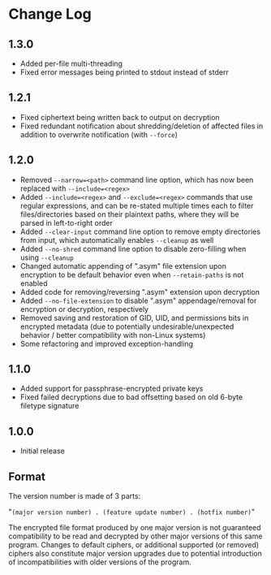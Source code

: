 # Change Log

## 1.3.0

- Added per-file multi-threading
- Fixed error messages being printed to stdout instead of stderr

## 1.2.1

- Fixed ciphertext being written back to output on decryption
- Fixed redundant notification about shredding/deletion of affected files in addition to overwrite notification (with `--force`)

## 1.2.0

- Removed `--narrow=<path>` command line option, which has now been replaced with `--include=<regex>`
- Added `--include=<regex>` and `--exclude=<regex>` commands that use regular expressions, and can be re-stated multiple times each to filter files/directories based on their plaintext paths, where they will be parsed in left-to-right order
- Added `--clear-input` command line option to remove empty directories from input, which automatically enables `--cleanup` as well
- Added `--no-shred` command line option to disable zero-filling when using `--cleanup`
- Changed automatic appending of ".asym" file extension upon encryption to be default behavior even when `--retain-paths` is not enabled
- Added code for removing/reversing ".asym" extension upon decryption
- Added `--no-file-extension` to disable ".asym" appendage/removal for encryption or decryption, respectively
- Removed saving and restoration of GID, UID, and permissions bits in encrypted metadata (due to potentially undesirable/unexpected behavior / better compatibility with non-Linux systems)
- Some refactoring and improved exception-handling

## 1.1.0

- Added support for passphrase-encrypted private keys
- Fixed failed decryptions due to bad offsetting based on old 6-byte filetype signature

## 1.0.0

- Initial release

## Format

The version number is made of 3 parts:

"`(major version number) . (feature update number) . (hotfix number)`"

The encrypted file format produced by one major version is not guaranteed compatibility to be read and decrypted by other major versions of this same program. Changes to default ciphers, or additional supported (or removed) ciphers also constitute major version upgrades due to potential introduction of incompatibilities with older versions of the program.